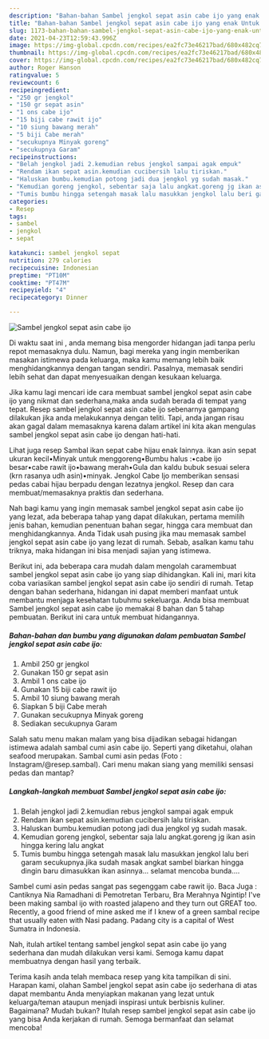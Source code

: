 ```yaml
---
description: "Bahan-bahan Sambel jengkol sepat asin cabe ijo yang enak Untuk Jualan"
title: "Bahan-bahan Sambel jengkol sepat asin cabe ijo yang enak Untuk Jualan"
slug: 1173-bahan-bahan-sambel-jengkol-sepat-asin-cabe-ijo-yang-enak-untuk-jualan
date: 2021-04-23T12:59:43.996Z
image: https://img-global.cpcdn.com/recipes/ea2fc73e46217bad/680x482cq70/sambel-jengkol-sepat-asin-cabe-ijo-foto-resep-utama.jpg
thumbnail: https://img-global.cpcdn.com/recipes/ea2fc73e46217bad/680x482cq70/sambel-jengkol-sepat-asin-cabe-ijo-foto-resep-utama.jpg
cover: https://img-global.cpcdn.com/recipes/ea2fc73e46217bad/680x482cq70/sambel-jengkol-sepat-asin-cabe-ijo-foto-resep-utama.jpg
author: Roger Hanson
ratingvalue: 5
reviewcount: 6
recipeingredient:
- "250 gr jengkol"
- "150 gr sepat asin"
- "1 ons cabe ijo"
- "15 biji cabe rawit ijo"
- "10 siung bawang merah"
- "5 biji Cabe merah"
- "secukupnya Minyak goreng"
- "secukupnya Garam"
recipeinstructions:
- "Belah jengkol jadi 2.kemudian rebus jengkol sampai agak empuk"
- "Rendam ikan sepat asin.kemudian cucibersih lalu tiriskan."
- "Haluskan bumbu.kemudian potong jadi dua jengkol yg sudah masak."
- "Kemudian goreng jengkol, sebentar saja lalu angkat.goreng jg ikan asin hingga kering lalu angkat"
- "Tumis bumbu hingga setengah masak lalu masukkan jengkol lalu beri garam secukupnya.jika sudah masak angkat sambel biarkan hingga dingin baru dimasukkan ikan asinnya... selamat mencoba bunda...."
categories:
- Resep
tags:
- sambel
- jengkol
- sepat

katakunci: sambel jengkol sepat 
nutrition: 279 calories
recipecuisine: Indonesian
preptime: "PT10M"
cooktime: "PT47M"
recipeyield: "4"
recipecategory: Dinner

---
```



![Sambel jengkol sepat asin cabe ijo](https://img-global.cpcdn.com/recipes/ea2fc73e46217bad/680x482cq70/sambel-jengkol-sepat-asin-cabe-ijo-foto-resep-utama.jpg)

Di waktu  saat ini , anda memang bisa mengorder hidangan jadi tanpa perlu repot memasaknya dulu. Namun, bagi mereka yang ingin memberikan masakan istimewa pada keluarga, maka kamu memang lebih baik menghidangkannya dengan tangan sendiri. Pasalnya, memasak sendiri lebih sehat dan dapat menyesuaikan dengan kesukaan keluarga.

Jika kamu lagi mencari ide cara membuat sambel jengkol sepat asin cabe ijo yang nikmat dan sederhana,maka anda sudah berada di tempat yang tepat. Resep sambel jengkol sepat asin cabe ijo  sebenarnya gampang dilakukan jika anda melakukannya dengan teliti. Tapi, anda jangan risau akan gagal dalam memasaknya 
karena dalam artikel ini kita akan mengulas sambel jengkol sepat asin cabe ijo dengan hati-hati.  

Lihat juga resep Sambal ikan sepat cabe hijau enak lainnya. ikan asin sepat ukuran kecil•Minyak untuk menggoreng•Bumbu halus :•cabe ijo besar•cabe rawit ijo•bawang merah•Gula dan kaldu bubuk sesuai selera (krn rasanya udh asin)•minyak. Jengkol Cabe Ijo memberikan sensasi pedas cabai hijau berpadu dengan lezatnya jengkol. Resep dan cara membuat/memasaknya praktis dan sederhana.

Nah bagi kamu yang ingin memasak sambel jengkol sepat asin cabe ijo yang lezat, ada beberapa tahap yang dapat dilakukan, pertama memilih jenis bahan, kemudian penentuan bahan segar, hingga cara membuat dan menghidangkannya. Anda Tidak usah pusing jika mau memasak sambel jengkol sepat asin cabe ijo yang lezat di rumah. Sebab, asalkan kamu  tahu triknya, maka hidangan ini bisa menjadi sajian yang istimewa.

Berikut ini, ada beberapa cara mudah dalam mengolah caramembuat sambel jengkol sepat asin cabe ijo yang siap dihidangkan. Kali ini, mari kita coba variasikan sambel jengkol sepat asin cabe ijo sendiri di rumah. Tetap dengan bahan sederhana, hidangan ini dapat memberi manfaat untuk membantu menjaga kesehatan tubuhmu sekeluarga. Anda bisa membuat Sambel jengkol sepat asin cabe ijo memakai 8 bahan dan 5 tahap pembuatan. Berikut ini cara untuk membuat hidangannya.

<!--inarticleads1-->

##### Bahan-bahan dan bumbu yang digunakan dalam pembuatan Sambel jengkol sepat asin cabe ijo:

1. Ambil 250 gr jengkol
1. Gunakan 150 gr sepat asin
1. Ambil 1 ons cabe ijo
1. Gunakan 15 biji cabe rawit ijo
1. Ambil 10 siung bawang merah
1. Siapkan 5 biji Cabe merah
1. Gunakan secukupnya Minyak goreng
1. Sediakan secukupnya Garam


Salah satu menu makan malam yang bisa dijadikan sebagai hidangan istimewa adalah sambal cumi asin cabe ijo. Seperti yang diketahui, olahan seafood merupakan. Sambal cumi asin pedas (Foto : Instagram/@resep.sambal). Cari menu makan siang yang memiliki sensasi pedas dan mantap? 

<!--inarticleads2-->

##### Langkah-langkah membuat Sambel jengkol sepat asin cabe ijo:

1. Belah jengkol jadi 2.kemudian rebus jengkol sampai agak empuk
1. Rendam ikan sepat asin.kemudian cucibersih lalu tiriskan.
1. Haluskan bumbu.kemudian potong jadi dua jengkol yg sudah masak.
1. Kemudian goreng jengkol, sebentar saja lalu angkat.goreng jg ikan asin hingga kering lalu angkat
1. Tumis bumbu hingga setengah masak lalu masukkan jengkol lalu beri garam secukupnya.jika sudah masak angkat sambel biarkan hingga dingin baru dimasukkan ikan asinnya... selamat mencoba bunda....


Sambel cumi asin pedas sangat pas segenggam cabe rawit ijo. Baca Juga : Cantiknya Nia Ramadhani di Pemotretan Terbaru, Bra Merahnya Ngintip! I&#39;ve been making sambal ijo with roasted jalapeno and they turn out GREAT too. Recently, a good friend of mine asked me if I knew of a green sambal recipe that usually eaten with Nasi padang. Padang city is a capital of West Sumatra in Indonesia. 

Nah, itulah artikel tentang  sambel jengkol sepat asin cabe ijo  yang sederhana dan mudah dilakukan versi kami. Semoga kamu dapat membuatnya dengan hasil yang terbaik. 

Terima kasih anda telah membaca resep yang kita tampilkan di sini. Harapan kami, olahan  Sambel jengkol sepat asin cabe ijo sederhana di atas dapat membantu Anda menyiapkan makanan yang lezat untuk keluarga/teman ataupun menjadi inspirasi untuk berbisnis kuliner. Bagaimana? Mudah bukan? Itulah resep sambel jengkol sepat asin cabe ijo yang bisa Anda kerjakan di rumah. Semoga bermanfaat dan selamat mencoba!


